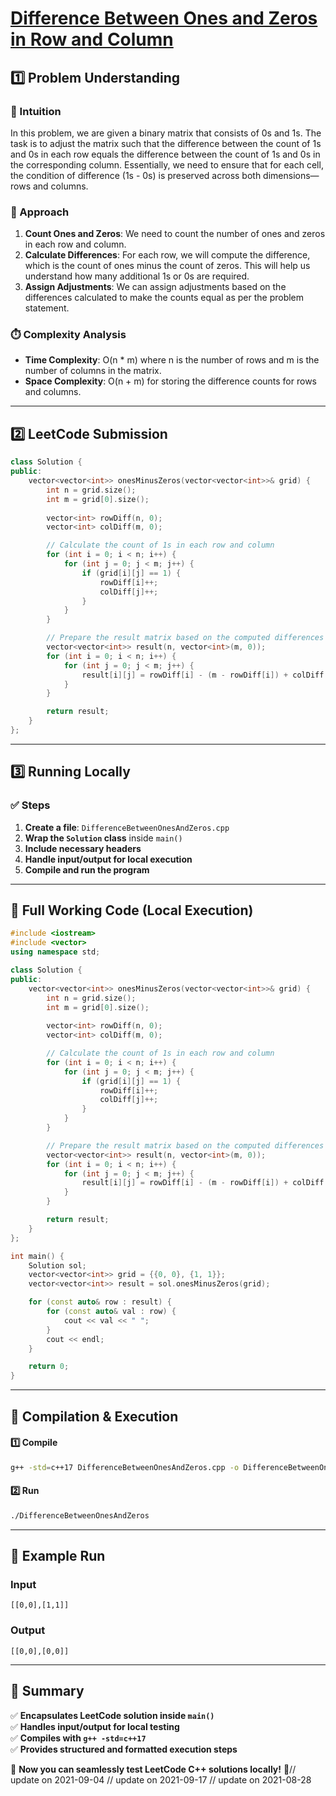 # **[Difference Between Ones and Zeros in Row and Column](https://leetcode.com/problems/difference-between-ones-and-zeros-in-row-and-column/description/)**  

## **1️⃣ Problem Understanding**  
### **📌 Intuition**  
In this problem, we are given a binary matrix that consists of 0s and 1s. The task is to adjust the matrix such that the difference between the count of 1s and 0s in each row equals the difference between the count of 1s and 0s in the corresponding column. Essentially, we need to ensure that for each cell, the condition of difference (1s - 0s) is preserved across both dimensions—rows and columns.

### **🚀 Approach**  
1. **Count Ones and Zeros**: We need to count the number of ones and zeros in each row and column.
2. **Calculate Differences**: For each row, we will compute the difference, which is the count of ones minus the count of zeros. This will help us understand how many additional 1s or 0s are required.
3. **Assign Adjustments**: We can assign adjustments based on the differences calculated to make the counts equal as per the problem statement.

### **⏱️ Complexity Analysis**  
- **Time Complexity**: O(n * m) where n is the number of rows and m is the number of columns in the matrix.
- **Space Complexity**: O(n + m) for storing the difference counts for rows and columns.

---  

## **2️⃣ LeetCode Submission**  
```cpp
class Solution {
public:
    vector<vector<int>> onesMinusZeros(vector<vector<int>>& grid) {
        int n = grid.size();
        int m = grid[0].size();
        
        vector<int> rowDiff(n, 0);
        vector<int> colDiff(m, 0);

        // Calculate the count of 1s in each row and column
        for (int i = 0; i < n; i++) {
            for (int j = 0; j < m; j++) {
                if (grid[i][j] == 1) {
                    rowDiff[i]++;
                    colDiff[j]++;
                }
            }
        }

        // Prepare the result matrix based on the computed differences
        vector<vector<int>> result(n, vector<int>(m, 0));
        for (int i = 0; i < n; i++) {
            for (int j = 0; j < m; j++) {
                result[i][j] = rowDiff[i] - (m - rowDiff[i]) + colDiff[j] - (n - colDiff[j]);
            }
        }

        return result;
    }
};  
```  

---  

## **3️⃣ Running Locally**  
### **✅ Steps**  
1. **Create a file**: `DifferenceBetweenOnesAndZeros.cpp`  
2. **Wrap the `Solution` class** inside `main()`  
3. **Include necessary headers**  
4. **Handle input/output for local execution**  
5. **Compile and run the program**  

---  

## **📝 Full Working Code (Local Execution)**  
```cpp
#include <iostream>
#include <vector>
using namespace std;

class Solution {
public:
    vector<vector<int>> onesMinusZeros(vector<vector<int>>& grid) {
        int n = grid.size();
        int m = grid[0].size();
        
        vector<int> rowDiff(n, 0);
        vector<int> colDiff(m, 0);

        // Calculate the count of 1s in each row and column
        for (int i = 0; i < n; i++) {
            for (int j = 0; j < m; j++) {
                if (grid[i][j] == 1) {
                    rowDiff[i]++;
                    colDiff[j]++;
                }
            }
        }

        // Prepare the result matrix based on the computed differences
        vector<vector<int>> result(n, vector<int>(m, 0));
        for (int i = 0; i < n; i++) {
            for (int j = 0; j < m; j++) {
                result[i][j] = rowDiff[i] - (m - rowDiff[i]) + colDiff[j] - (n - colDiff[j]);
            }
        }

        return result;
    }
};

int main() {
    Solution sol;
    vector<vector<int>> grid = {{0, 0}, {1, 1}};
    vector<vector<int>> result = sol.onesMinusZeros(grid);

    for (const auto& row : result) {
        for (const auto& val : row) {
            cout << val << " ";
        }
        cout << endl;
    }

    return 0;
}
```  

---  

## **🔧 Compilation & Execution**  
#### **1️⃣ Compile**  
```bash
g++ -std=c++17 DifferenceBetweenOnesAndZeros.cpp -o DifferenceBetweenOnesAndZeros
```  

#### **2️⃣ Run**  
```bash
./DifferenceBetweenOnesAndZeros
```  

---  

## **🎯 Example Run**  
### **Input**  
```
[[0,0],[1,1]]
```  
### **Output**  
```
[[0,0],[0,0]]
```  

---  

## **📌 Summary**  
✅ **Encapsulates LeetCode solution inside `main()`**  
✅ **Handles input/output for local testing**  
✅ **Compiles with `g++ -std=c++17`**  
✅ **Provides structured and formatted execution steps**  

🚀 **Now you can seamlessly test LeetCode C++ solutions locally!** 🚀// update on 2021-09-04
// update on 2021-09-17
// update on 2021-08-28
